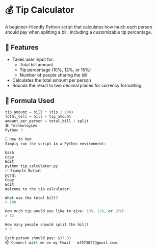 # 💰 Tip Calculator

A beginner-friendly Python script that calculates how much each person should pay when splitting a bill, including a customizable tip percentage.

## 📌 Features
- Takes user input for:
  - Total bill amount
  - Tip percentage (10%, 12%, or 15%)
  - Number of people sharing the bill
- Calculates the total amount per person
- Rounds the result to two decimal places for currency formatting

## 🧮 Formula Used

```python
tip_amount = bill * (tip / 100)
total_bill = bill + tip_amount
amount_per_person = total_bill / split
🛠️ Technologies
Python 3

🔄 How to Run
Simply run the script in a Python environment:

bash
Copy
Edit
python tip_calculator.py
✅ Example Output
pgsql
Copy
Edit
Welcome to the tip calculator!

What was the total bill?
> 100

How much tip would you like to give: 10%, 12%, or 15%?
> 12

How many people should split the bill?
> 3

Each person should pay: $37.33
📫 Connect with me on my Email - mf073027@gmail.com.
